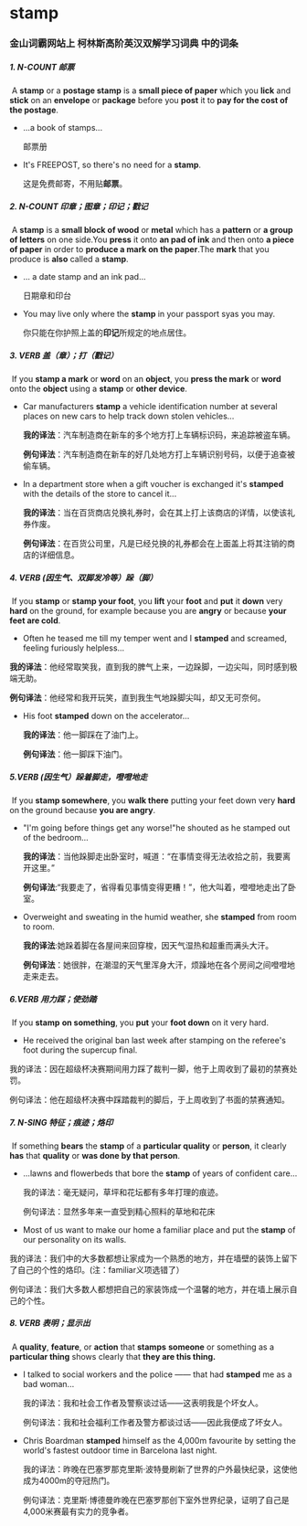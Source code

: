# stamp

### 金山词霸网站上 柯林斯高阶英汉双解学习词典 中的词条

##### 1. N-COUNT 邮票

​	A **stamp** or a **postage stamp** is a **small piece of paper** which you **lick** and **stick** on an **envelope** or **package** before you **post** it to **pay for the cost of the postage**.

- ...a book of stamps...

  邮票册

- It's FREEPOST, so there's no need for a **stamp**.

  这是免费邮寄，不用贴**邮票**。

##### 2. N-COUNT 印章；图章；印记；戳记

​	A **stamp** is a **small block of wood** or **metal** which has a **pattern** or **a group of letters** on one side.You **press** it onto **an pad of ink** and then onto **a piece of paper** in order to **produce a mark on the paper**.The **mark** that you produce is **also** called a **stamp**.

- ... a date stamp and an ink pad...

  日期章和印台

- You may live only where the **stamp** in your passport syas you may.

  你只能在你护照上盖的**印记**所规定的地点居住。

##### 3.  VERB 盖（章）；打（戳记）

​	If you **stamp a mark** or **word** on an **object**, you **press the mark** or **word** onto the **object** using a **stamp** or **other device**.

- Car manufacturers **stamp** a vehicle identification number at several places on new cars to help track down stolen vehicles...

  **我的译法**：汽车制造商在新车的多个地方打上车辆标识码，来追踪被盗车辆。

  **例句译法**：汽车制造商在新车的好几处地方打上车辆识别号码，以便于追查被偷车辆。

- In a department store when a gift voucher is exchanged it's **stamped** with the details of the store to cancel it...

  **我的译法**：当在百货商店兑换礼券时，会在其上打上该商店的详情，以使该礼券作废。

  **例句译法**：在百货公司里，凡是已经兑换的礼券都会在上面盖上将其注销的商店的详细信息。

##### 4.  VERB (因生气、双脚发冷等）跺（脚）

​	If you **stamp** or **stamp your foot**, you **lift** your **foot** and **put** it **down** very **hard** on the ground, for example because you are **angry** or because **your feet are cold**.

- Often he teased me till my temper went and I **stamped** and screamed, feeling furiously helpless...

​       **我的译法**：他经常取笑我，直到我的脾气上来，一边跺脚，一边尖叫，同时感到极端无助。

​	    **例句译法**：他经常和我开玩笑，直到我生气地跺脚尖叫，却又无可奈何。

- His foot **stamped** down on the accelerator...

  **我的译法**：他一脚踩在了油门上。

  **例句译法**：他一脚踩下油门。

##### 5.VERB (因生气）跺着脚走，噔噔地走

​	If you **stamp somewhere**, you **walk there** putting your feet down very **hard** on the ground because **you are angry**.

- "I'm going before things get any worse!"he shouted as he stamped out of the bedroom...

  **我的译法**：当他跺脚走出卧室时，喊道：“在事情变得无法收拾之前，我要离开这里。”

  **例句译法**:“我要走了，省得看见事情变得更糟！”，他大叫着，噔噔地走出了卧室。

- Overweight and sweating in the humid weather, she **stamped** from room to room.

  **我的译法**:她跺着脚在各屋间来回穿梭，因天气湿热和超重而满头大汗。

  **例句译法**：她很胖，在潮湿的天气里浑身大汗，烦躁地在各个房间之间噔噔地走来走去。

##### 6.VERB 用力踩；使劲踏

​	If you **stamp** **on something**, you **put** your **foot down** on it very hard.

- He received the original ban last week after stamping on the referee's foot during the supercup final.

​      我的译法：因在超级杯决赛期间用力踩了裁判一脚，他于上周收到了最初的禁赛处罚。

​	  例句译法：他在超级杯决赛中踩踏裁判的脚后，于上周收到了书面的禁赛通知。

##### 7. N-SING 特征；痕迹；烙印

​	If something **bears** the **stamp** of a **particular quality** or **person**, it clearly **has** that **quality** or **was done by that person**.

- ...lawns and flowerbeds that bore the **stamp** of years of confident care...

  我的译法：毫无疑问，草坪和花坛都有多年打理的痕迹。

  例句译法：显然多年来一直受到精心照料的草地和花床

-  Most of us want to make our home a familiar place and put the **stamp** of our personality on its walls.

  我的译法：我们中的大多数都想让家成为一个熟悉的地方，并在墙壁的装饰上留下了自己的个性的烙印。(注：familiar义项选错了）

  例句译法：我们大多数人都想把自己的家装饰成一个温馨的地方，并在墙上展示自己的个性。

##### 8. VERB 表明；显示出

​	A **quality**, **feature**, or **action** that **stamps** **someone** or something as a **particular thing** shows clearly that **they are this thing.**

- I talked to social workers and the police —— that had **stamped** me as a bad woman...

  我的译法：我和社会工作者及警察谈过话——这表明我是个坏女人。

  例句译法：我和社会福利工作者及警方都谈过话——因此我便成了坏女人。

- Chris Boardman **stamped** himself as the 4,000m favourite by setting the world's fastest outdoor time in Barcelona last night.

  我的译法：昨晚在巴塞罗那克里斯·波特曼刷新了世界的户外最快纪录，这使他成为4000m的夺冠热门。

  例句译法：克里斯·博德曼昨晚在巴塞罗那创下室外世界纪录，证明了自己是4,000米赛最有实力的竞争者。

















